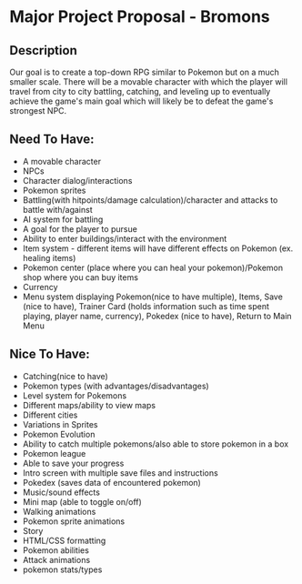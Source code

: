 # Major Project Proposal - Bromons

## Description
Our goal is to create a top-down RPG similar to Pokemon but on a much smaller scale. There will be a movable character with which the player will travel from city to city battling, catching, and leveling up to eventually achieve the game's main goal which will likely be to defeat the game's strongest NPC.

## Need To Have:
- A movable character
- NPCs
- Character dialog/interactions
- Pokemon sprites
- Battling(with hitpoints/damage calculation)/character and attacks to battle with/against
- AI system for battling
- A goal for the player to pursue
- Ability to enter buildings/interact with the environment
- Item system - different items will have different effects on Pokemon (ex. healing items)
- Pokemon center (place where you can heal your pokemon)/Pokemon shop where you can buy items
- Currency
- Menu system displaying Pokemon(nice to have multiple), Items, Save (nice to have), Trainer Card (holds information such as time spent playing, player name, currency), Pokedex (nice to have), Return to Main Menu

## Nice To Have:
- Catching(nice to have)
- Pokemon types (with advantages/disadvantages)
- Level system for Pokemons
- Different maps/ability to view maps
- Different cities
- Variations in Sprites
- Pokemon Evolution
- Ability to catch multiple pokemons/also able to store pokemon in a box
- Pokemon league
- Able to save your progress
- Intro screen with multiple save files and instructions
- Pokedex (saves data of encountered pokemon)
- Music/sound effects
- Mini map (able to toggle on/off)
- Walking animations
- Pokemon sprite animations
- Story
- HTML/CSS formatting
- Pokemon abilities
- Attack animations
- pokemon stats/types